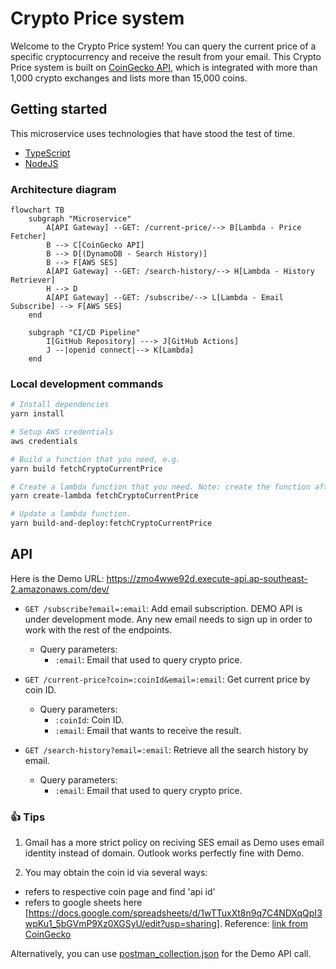 # Crypto Price system

Welcome to the Crypto Price system! You can query the current price of a specific cryptocurrency and receive the result from your email.
This Crypto Price system is built on [CoinGecko API](https://docs.coingecko.com/v3.0.1/reference/introduction), which is integrated with more than 1,000 crypto exchanges and lists more than 15,000 coins.

## Getting started

This microservice uses technologies that have stood the test of time.

- [TypeScript](https://www.typescriptlang.org/)
- [NodeJS](https://docs.nestjs.com/)

### Architecture diagram

```mermaid
flowchart TB
    subgraph "Microservice"
        A[API Gateway] --GET: /current-price/--> B[Lambda - Price Fetcher]
        B --> C[CoinGecko API]
        B --> D[(DynamoDB - Search History)]
        B --> F[AWS SES]
        A[API Gateway] --GET: /search-history/--> H[Lambda - History Retriever]
        H --> D
        A[API Gateway] --GET: /subscribe/--> L[Lambda - Email Subscribe] --> F[AWS SES]
    end

    subgraph "CI/CD Pipeline"
        I[GitHub Repository] ---> J[GitHub Actions]
        J --|openid connect|--> K[Lambda]
    end
```

### Local development commands

```bash
# Install dependencies
yarn install

# Setup AWS credentials
aws credentials

# Build a function that you need, e.g.
yarn build fetchCryptoCurrentPrice

# Create a lambda function that you need. Note: create the function after the build step.
yarn create-lambda fetchCryptoCurrentPrice

# Update a lambda function.
yarn build-and-deploy:fetchCryptoCurrentPrice
```

## API

Here is the Demo URL: https://zmo4wwe92d.execute-api.ap-southeast-2.amazonaws.com/dev/

- `GET /subscribe?email=:email`: Add email subscription. DEMO API is under development mode. Any new email needs to sign up in order to work with the rest of the endpoints.
  - Query parameters:
    - `:email`: Email that used to query crypto price.
- `GET /current-price?coin=:coinId&email=:email`: Get current price by coin ID.

  - Query parameters:
    - `:coinId`: Coin ID.
    - `:email`: Email that wants to receive the result.

- `GET /search-history?email=:email`: Retrieve all the search history by email.
  - Query parameters:
    - `:email`: Email that used to query crypto price.

### 👍 Tips
1. Gmail has a more strict policy on reciving SES email as Demo uses email identity instead of domain. Outlook works perfectly fine with Demo.

2. You may obtain the coin id via several ways:

- refers to respective coin page and find 'api id'
- refers to google sheets here [https://docs.google.com/spreadsheets/d/1wTTuxXt8n9q7C4NDXqQpI3wpKu1_5bGVmP9Xz0XGSyU/edit?usp=sharing]. Reference: [link from CoinGecko](https://docs.coingecko.com/v3.0.1/reference/simple-price)

Alternatively, you can use [postman_collection.json](https://github.com/biaoli0/CryptoPriceSystem#:~:text=33%20minutes%20ago-,postman_collection.json,-Add%20documentation) for the Demo API call.
